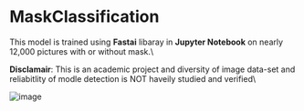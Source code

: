 # MaskClassification
This model is trained using **Fastai** libaray in **Jupyter Notebook** on nearly 12,000 pictures with or without mask.\\

**Disclamair**: This is an academic project and diversity of image data-set and reliabitlity of modle detection is NOT haveily studied and verified\\

![image](https://user-images.githubusercontent.com/57819584/196042246-c42f4b26-3d93-469e-a311-a7a3a5d146da.png)
